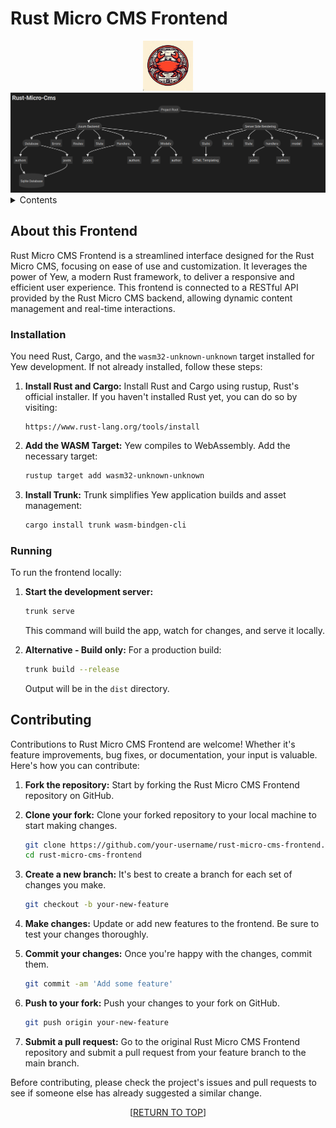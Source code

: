 <a name="readme-top"></a>
# Rust Micro CMS Frontend
<div align="center">
<img src="../images/logo.png" alt="Logo" width="80" height="80">
</div>
<div align="center">
<img src="../images/Rust-Micro-CMS-Structure.png" alt="Project Structure">
</div>
<details>
  <summary>Contents</summary>
  <ol>
    <li>
      <a href="#about-this-frontend">About this Frontend</a>
    </li>
    <li>
      <a href="#installation">Installation</a>
    </li>
    <li>
      <a href="#running">Running</a>
    </li>
    <li>
      <a href="#contributing">Contributing</a>
    </li>
  </ol>
</details>

## About this Frontend

Rust Micro CMS Frontend is a streamlined interface designed for the Rust Micro CMS, focusing on ease of use and customization. It leverages the power of Yew, a modern Rust framework, to deliver a responsive and efficient user experience. This frontend is connected to a RESTful API provided by the Rust Micro CMS backend, allowing dynamic content management and real-time interactions.

### Installation

You need Rust, Cargo, and the `wasm32-unknown-unknown` target installed for Yew development. If not already installed, follow these steps:

1. **Install Rust and Cargo:**
   Install Rust and Cargo using rustup, Rust's official installer. If you haven't installed Rust yet, you can do so by visiting:
   ```plaintext
   https://www.rust-lang.org/tools/install
   ```

2. **Add the WASM Target:**
   Yew compiles to WebAssembly. Add the necessary target:
   ```bash
   rustup target add wasm32-unknown-unknown
   ```

3. **Install Trunk:**
   Trunk simplifies Yew application builds and asset management:
   ```bash
   cargo install trunk wasm-bindgen-cli
   ```

### Running

To run the frontend locally:

1. **Start the development server:**
   ```bash
   trunk serve
   ```
   This command will build the app, watch for changes, and serve it locally.

2. **Alternative - Build only:**
   For a production build:
   ```bash
   trunk build --release
   ```
   Output will be in the `dist` directory.

## Contributing

Contributions to Rust Micro CMS Frontend are welcome! Whether it's feature improvements, bug fixes, or documentation, your input is valuable. Here's how you can contribute:

1. **Fork the repository:** Start by forking the Rust Micro CMS Frontend repository on GitHub.

2. **Clone your fork:** Clone your forked repository to your local machine to start making changes.
   ```bash
   git clone https://github.com/your-username/rust-micro-cms-frontend.git
   cd rust-micro-cms-frontend
   ```

3. **Create a new branch:** It's best to create a branch for each set of changes you make.
   ```bash
   git checkout -b your-new-feature
   ```

4. **Make changes:** Update or add new features to the frontend. Be sure to test your changes thoroughly.

5. **Commit your changes:** Once you're happy with the changes, commit them.
   ```bash
   git commit -am 'Add some feature'
   ```

6. **Push to your fork:** Push your changes to your fork on GitHub.
   ```bash
   git push origin your-new-feature
   ```

7. **Submit a pull request:** Go to the original Rust Micro CMS Frontend repository and submit a pull request from your feature branch to the main branch.

Before contributing, please check the project's issues and pull requests to see if someone else has already suggested a similar change.

<p align="center">[<a href="#readme-top">RETURN TO TOP</a>]</p>
